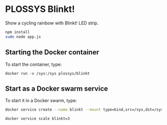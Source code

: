 # PLOSSYS Blinkt!

Show a cycling rainbow with Blinkt! LED strip.

```bash
npm install
sudo node app.js
```

## Starting the Docker container

To start the container, type:

```
docker run -v /sys:/sys plossys/blinkt
```

## Start as a Docker swarm service

To start it in a Docker swarm, type:

```bash
docker service create --name blinkt --mount type=bind,src=/sys,dst=/sys plossys/blinkt
```

```bash
docker service scale blinkt=3
```

